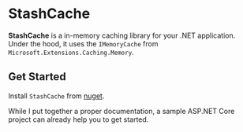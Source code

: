 # StashCache

**StashCache** is a in-memory caching library for your .NET application. Under the hood, it uses the `IMemoryCache` from `Microsoft.Extensions.Caching.Memory`.

## Get Started ##

Install `StashCache` from [nuget](https://www.nuget.org/).

While I put together a proper documentation, a sample ASP.NET Core project can already help you to get started.